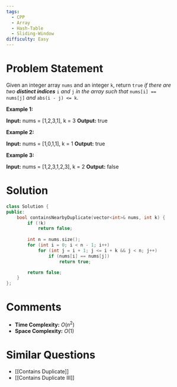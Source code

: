 ```yaml
---
tags:
  - CPP
  - Array
  - Hash-Table
  - Sliding-Window
difficulty: Easy
---
```

# Problem Statement
Given an integer array `nums` and an integer `k`, return `true` _if there are two **distinct indices**_ `i` _and_ `j` _in the array such that_ `nums[i] == nums[j]` _and_ `abs(i - j) <= k`.

**Example 1:**

**Input:** nums = [1,2,3,1], k = 3
**Output:** true

**Example 2:**

**Input:** nums = [1,0,1,1], k = 1
**Output:** true

**Example 3:**

**Input:** nums = [1,2,3,1,2,3], k = 2
**Output:** false
# Solution
```cpp
class Solution {
public:
    bool containsNearbyDuplicate(vector<int>& nums, int k) {
        if (!k)
            return false;
        
        int n = nums.size();
        for (int i = 0; i < n - 1; i++)
            for (int j = i + 1; j <= i + k && j < n; j++)
                if (nums[i] == nums[j])
                    return true;

        return false;
    }
};
```
# Comments
- **Time Complexity:** $O(n^2)$
- **Space Complexity:** $O(1)$
# Similar Questions
- [[Contains Duplicate]]
- [[Contains Duplicate III]]